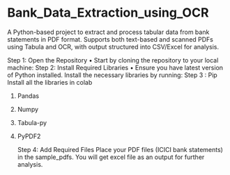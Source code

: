 # Bank_Data_Extraction_using_OCR
A Python-based project to extract and process tabular data from bank statements in PDF format. Supports both text-based and scanned PDFs using Tabula and OCR, with output structured into CSV/Excel for analysis.

Step 1: Open the Repository
•	Start by cloning the repository to your local machine:
     Step 2: Install Required Libraries
•	Ensure you have latest version of Python installed. Install the necessary libraries by running:
     Step 3 : Pip Install all the libraries in colab
1.	Pandas
2.	Numpy
3.	Tabula-py
4.	PyPDF2
   
    Step 4: Add Required Files
     Place your PDF files (ICICI bank statements) in the sample_pdfs.
  	 You will get excel file as an output for further analysis.
  	
